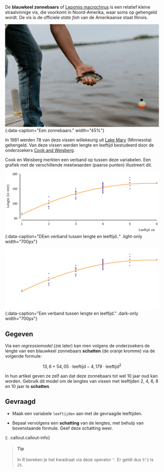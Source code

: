 De **blauwkeel zonnebaars** of <a href="https://nl.wikipedia.org/wiki/Lepomis_macrochirus" target="_blank">Lepomis macrochirus</a> is een relatief kleine straalvinnige vis, die voorkomt in Noord-Amerika, waar soms op gehengeld wordt. De vis is de officiele *state fish* van de Amerikaanse staat Illinois.

![Een zonnebaars.](media/kelly-sikkema.jpg "Foto door Kelly Sikkema op Unsplash."){:data-caption="Een zonnebaars." width="45%"}

In 1981 werden 78 van deze vissen willekeurig uit <a href="https://en.wikipedia.org/wiki/Lake_Mary_Township,_Douglas_County,_Minnesota" target="_blank">Lake Mary</a> (Minnesota) gehengeld. Van deze vissen werden lengte en leeftijd bestudeerd door de onderzoekers <a href="https://books.google.be/books?hl=nl&lr=&id=PI2FJzBh2vMC&oi=fnd&pg=PR3&ots=3Axdp6hJeJ&sig=ChSK61zesxlUPurWDvy3ayfbZ_0&redir_esc=y#v=onepage&q&f=false" target="_blank">Cook and Weisberg</a>.

Cook en Weisberg merkten een verband op tussen deze variabelen. Een grafiek met de verschillende meetwaarden (paarse punten) illustreert dit.

![Een verband tussen lengte en leeftijd.](media/bluegill.png "Een verband tussen lengte en leeftijd."){:data-caption="DEen verband tussen lengte en leeftijd.." .light-only width="700px"}

![Een verband tussen lengte en leeftijd.](media/bluegill_dark.png "Een verband tussen lengte en leeftijd."){:data-caption="Een verband tussen lengte en leeftijd." .dark-only width="700px"}

## Gegeven

Via een *regressiemodel* (zie later) kan men volgens de onderzoekers de lengte van een blauwkeel zonnebaars **schatten** (de oranje kromme) via de volgende formule:

$$
\mathsf{13,6 + 54,05 \cdot \text{leeftijd} - 4,179\cdot \text{leeftijd}^2}
$$

In hun artikel geven ze zelf aan dat deze zonnebaars tot wel 10 jaar oud kan worden. Gebruik dit model om de lengtes van vissen met leeftijden 2, 4, 6, 8 en 10 jaar te **schatten**.

## Gevraagd

- Maak een variabele `leeftijden` aan met de gevraagde leeftijden.

- Bepaal vervolgens een **schatting** van de lengtes, met behulp van bovenstaande formule. Geef deze schatting weer.

{: .callout.callout-info}
>#### Tip
>
> In R bereken je het kwadraat via deze operator `^`. Er geldt dus `5^2` is `25`.
